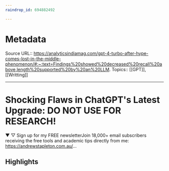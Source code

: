 ```yaml
---
raindrop_id: 694882492

---
```


# Metadata
Source URL:: https://analyticsindiamag.com/gpt-4-turbo-after-hype-comes-lost-in-the-middle-phenomenon/#:~:text=Findings%20showed%20decreased%20recall%20above,length%20supported%20by%20an%20LLM.
Topics:: [[GPT]], [[Writting]]

---
# Shocking Flaws in ChatGPT&#39;s Latest Upgrade: DO NOT USE FOR RESEARCH!

▼ ▽ Sign up for my FREE newsletterJoin 18,000+ email subscribers receiving the free tools and academic tips directly from me: https://andrewstapleton.com.au/...

## Highlights
